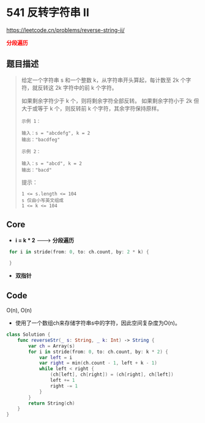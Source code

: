# 541 反转字符串 II

https://leetcode.cn/problems/reverse-string-ii/

**<font color=red>分段遍历</font>**

## 题目描述

> 给定一个字符串 s 和一个整数 k，从字符串开头算起，每计数至 2k 个字符，就反转这 2k 字符中的前 k 个字符。
>
> 如果剩余字符少于 k 个，则将剩余字符全部反转。
> 如果剩余字符小于 2k 但大于或等于 k 个，则反转前 k 个字符，其余字符保持原样。
>
> ```
> 示例 1：
> 
> 输入：s = "abcdefg", k = 2
> 输出："bacdfeg"
> ```
>
> ```
> 示例 2：
> 
> 输入：s = "abcd", k = 2
> 输出："bacd"
> ```
>
>
> 提示：
>
> ```
> 1 <= s.length <= 104
> s 仅由小写英文组成
> 1 <= k <= 104
> ```



## Core

- **i = k * 2** ---> **分段遍历**

```swift
 for i in stride(from: 0, to: ch.count, by: 2 * k) {
   
 }
```

- **双指针**



## Code

O(n), O(n)

- 使用了一个数组ch来存储字符串s中的字符，因此空间复杂度为O(n)。

```swift
class Solution {
    func reverseStr(_ s: String, _ k: Int) -> String {
        var ch = Array(s)
        for i in stride(from: 0, to: ch.count, by: k * 2) {
            var left = i
            var right = min(ch.count - 1, left + k - 1)
            while left < right {
                (ch[left], ch[right]) = (ch[right], ch[left])
                left += 1
                right -= 1
            }
        }
        return String(ch)
    }
}
```







